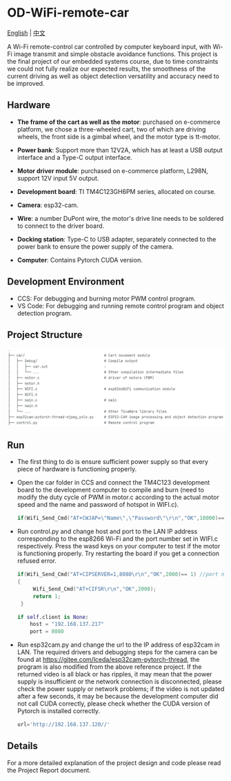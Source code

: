 # OD-WiFi-remote-car

[English](README.md) | [中文](README_zh.md)



A Wi-Fi remote-control car controlled by computer keyboard input, with Wi-Fi image transmit and simple obstacle avoidance functions. This project is the final project of our embedded systems course, due to time constraints we could not fully realize our expected results, the smoothness of the current driving as well as object detection versatility and accuracy need to be improved.

## Hardware

* **The frame of the cart as well as the motor**: purchased on e-commerce platform, we chose a three-wheeled cart, two of which are driving wheels, the front side is a gimbal wheel, and the motor type is tt-motor.

* **Power bank**: Support more than 12V2A, which has at least a USB output interface and a Type-C output interface.

* **Motor driver module**: purchased on e-commerce platform, L298N, support 12V input 5V output.

* **Development board**: TI TM4C123GH6PM series, allocated on course.

* **Camera**: esp32-cam.

* **Wire**: a number DuPont wire, the motor's drive line needs to be soldered to connect to the driver board.

* **Docking station**: Type-C to USB adapter, separately connected to the power bank to ensure the power supply of the camera.

* **Computer**: Contains Pytorch CUDA version.



## Development Environment

* CCS: For debugging and burning motor PWM control program.
* VS Code: For debugging and running remote control program and object detection program.



## Project Structure

![](/file-tree/en.png)



## Run

* The first thing to do is ensure sufficient power supply so that every piece of hardware is functioning properly.

  

* Open the car folder in CCS and connect the TM4C123 development board to the development computer to compile and burn (need to modify the duty cycle of PWM in motor.c according to the actual motor speed and the name and password of hotspot in WIFI.c).

  ```c
  if(Wifi_Send_Cmd("AT+CWJAP=\"Name\",\"Password\"\r\n","OK",10000)== 1)
  ```



* Run control.py and change host and port to the LAN IP address corresponding to the esp8266 Wi-Fi and the port number set in WIFI.c respectively. Press the wasd keys on your computer to test if the motor is functioning properly. Try restarting the board if you get a connection refused error.

  ```c
  if(Wifi_Send_Cmd("AT+CIPSERVER=1,8080\r\n","OK",2000)== 1) //port number is 8080 here
  {
       Wifi_Send_Cmd("AT+CIFSR\r\n","OK",2000);
       return 1;
   }
  ```

  ```python
  if self.client is None:
      host = "192.168.137.217"  
      port = 8080    
  ```



* Run esp32cam.py and change the url to the IP address of esp32cam in LAN. The required drivers and debugging steps for the camera can be found at https://gitee.com/lceda/esp32cam-pytorch-thread, the program is also modified from the above reference project. If the returned video is all black or has ripples, it may mean that the power supply is insufficient or the network connection is disconnected, please check the power supply or network problems; if the video is not updated after a few seconds, it may be because the development computer did not call CUDA correctly, please check whether the CUDA version of Pytorch is installed correctly.

  ```python
  url='http://192.168.137.120//'
  ```



## Details

For a more detailed explanation of the project design and code please read the Project Report document.
